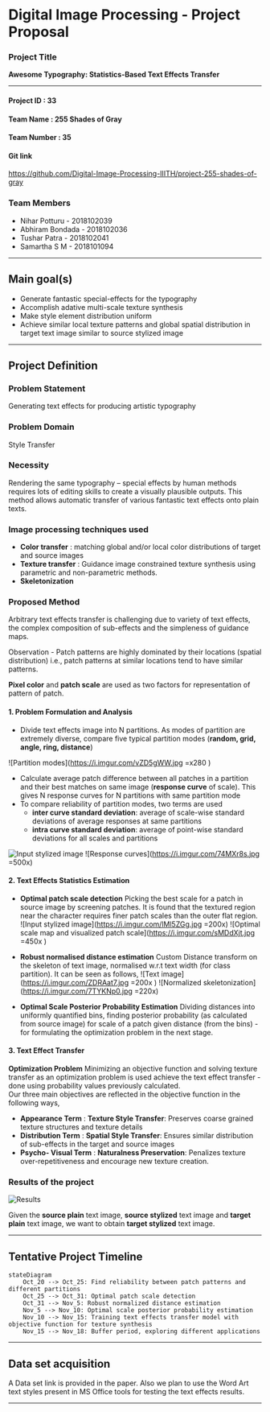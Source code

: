 # Digital Image Processing - Project Proposal

### Project Title
<b>Awesome Typography: Statistics-Based Text Effects Transfer</b>

---
#### Project ID : 33

#### Team Name : 255 Shades of Gray

#### Team Number : 35

#### Git link
https://github.com/Digital-Image-Processing-IIITH/project-255-shades-of-gray

### Team Members
 * Nihar Potturu - 2018102039
 * Abhiram Bondada - 2018102036
 * Tushar Patra - 2018102041
 * Samartha S M - 2018101094

---
## Main goal(s)
* Generate fantastic special-effects for the typography
* Accomplish adative multi-scale texture synthesis
* Make style element distribution uniform
* Achieve similar local texture patterns and global spatial distribution in target text image similar to source stylized image

---
## Project Definition
### Problem Statement
Generating text effects for producing artistic typography

### Problem Domain
Style Transfer 

### Necessity
Rendering the same typography – special effects by human methods requires lots of editing skills to create a visually plausible outputs. This method allows automatic transfer of various fantastic text effects onto plain texts.

### Image processing techniques used
* **Color transfer** : matching global and/or local color distributions of target and source images
* **Texture transfer** : Guidance image constrained texture synthesis using parametric and non-parametric methods.
* **Skeletonization**

### Proposed Method 

Arbitrary text effects transfer is challenging due to variety of text effects, the complex composition of sub-effects and the simpleness of guidance maps.

Observation - Patch patterns are highly dominated by their locations (spatial distribution) i.e., patch patterns at similar locations tend to have similar patterns.

**Pixel color** and **patch scale** are used as two factors for representation of pattern of patch.

#### 1. Problem Formulation and Analysis

* Divide text effects image into N partitions. As modes of partition are extremely diverse, compare five typical partition modes (**random, grid, angle, ring, distance**)

![Partition modes](https://i.imgur.com/vZD5gWW.jpg =x280 )

* Calculate average patch difference between all patches in a partition and their best matches on same image (**response curve** of scale). This gives N response curves for N partitions with same partition mode
* To compare reliability of partition modes, two terms are used
    * **inter curve standard deviation**: average of scale-wise standard deviations of average responses at same partitions
    * **intra curve standard deviation**: average of point-wise standard deviations for all scales and partitions

![Input stylized image](https://i.imgur.com/k8oYAqg.jpg) ![Response curves](https://i.imgur.com/74MXr8s.jpg =500x)

#### 2. Text Effects Statistics Estimation
* **Optimal patch scale detection**
Picking the best scale for a patch in source image by screening patches. It is found that the textured region near the character requires finer patch scales than the outer flat region.
![Input stylized image](https://i.imgur.com/lMl5ZGg.jpg =200x) ![Optimal scale map and visualized patch scale](https://i.imgur.com/sMDdXjt.jpg =450x )
* **Robust normalised distance estimation**
Custom Distance transform on the skeleton of text image, normalised w.r.t text width (for class partition). It can be seen as follows,
![Text image](https://i.imgur.com/ZDRAat7.jpg =200x ) ![Normalized skeletonization](https://i.imgur.com/7TYKNp0.jpg =220x)

* **Optimal Scale Posterior Probability Estimation**
Dividing distances into uniformly quantified bins, finding posterior probability (as calculated from source image) for scale of a patch given distance (from the bins) - for formulating the optimization problem in the next stage.


#### 3. Text Effect Transfer
**Optimization Problem** 
Minimizing an objective function and solving texture transfer as an optimization problem is used achieve the text effect transfer - done using probability values previously calculated. <br>
Our three main objectives are reflected in the objective function in the following ways,
* **Appearance Term** : **Texture Style Transfer**:
    Preserves coarse grained texture structures and texture details
* **Distribution Term** : **Spatial Style Transfer**:
    Ensures similar distribution of sub-effects in the target and source images
* **Psycho- Visual Term** : **Naturalness Preservation**: 
    Penalizes texture over-repetitiveness and encourage new texture creation.

### Results of the project

![Results](https://i.imgur.com/7ttjAyK.png)

Given the **source plain** text image, **source stylized** text image and **target plain** text image, we want to obtain **target stylized** text image.

---
## Tentative Project Timeline

```mermaid
stateDiagram
    Oct_20 --> Oct_25: Find reliability between patch patterns and different partitions
    Oct_25 --> Oct_31: Optimal patch scale detection
    Oct_31 --> Nov_5: Robust normalized distance estimation
    Nov_5 --> Nov_10: Optimal scale posterior probability estimation
    Nov_10 --> Nov_15: Training text effects transfer model with objective function for texture synthesis
    Nov_15 --> Nov_18: Buffer period, exploring different applications
```
---
## Data set acquisition
A Data set link is provided in the paper. Also we plan to use the Word Art text styles present in MS Office tools for testing the text effects results.

---